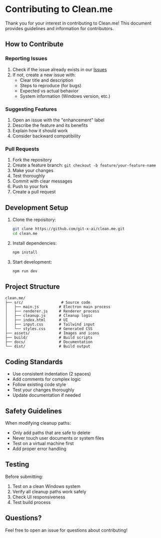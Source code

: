 # Contributing to Clean.me

Thank you for your interest in contributing to Clean.me! This document provides guidelines and information for contributors.

## How to Contribute

### Reporting Issues

1. Check if the issue already exists in our [Issues](https://github.com/git-x-ai/clean.me/issues)
2. If not, create a new issue with:
   - Clear title and description
   - Steps to reproduce (for bugs)
   - Expected vs actual behavior
   - System information (Windows version, etc.)

### Suggesting Features

1. Open an issue with the "enhancement" label
2. Describe the feature and its benefits
3. Explain how it should work
4. Consider backward compatibility

### Pull Requests

1. Fork the repository
2. Create a feature branch: `git checkout -b feature/your-feature-name`
3. Make your changes
4. Test thoroughly
5. Commit with clear messages
6. Push to your fork
7. Create a pull request

## Development Setup

1. Clone the repository:
   ```bash
   git clone https://github.com/git-x-ai/clean.me.git
   cd clean.me
   ```

2. Install dependencies:
   ```bash
   npm install
   ```

3. Start development:
   ```bash
   npm run dev
   ```

## Project Structure

```
clean.me/
├── src/                 # Source code
│   ├── main.js         # Electron main process
│   ├── renderer.js     # Renderer process
│   ├── cleanup.js      # Cleanup logic
│   ├── index.html      # UI
│   ├── input.css       # Tailwind input
│   └── styles.css      # Generated CSS
├── assets/             # Images and icons
├── build/              # Build scripts
├── docs/               # Documentation
└── dist/               # Build output
```

## Coding Standards

- Use consistent indentation (2 spaces)
- Add comments for complex logic
- Follow existing code style
- Test your changes thoroughly
- Update documentation if needed

## Safety Guidelines

When modifying cleanup paths:
- Only add paths that are safe to delete
- Never touch user documents or system files
- Test on a virtual machine first
- Add proper error handling

## Testing

Before submitting:
1. Test on a clean Windows system
2. Verify all cleanup paths work safely
3. Check UI responsiveness
4. Test build process

## Questions?

Feel free to open an issue for questions about contributing!
